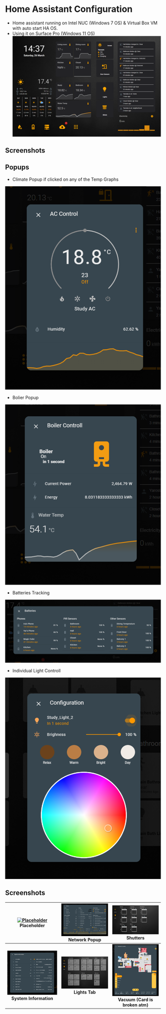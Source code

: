# Home Assistant Configuration
* Home assistant running on Intel NUC (Windows 7 OS) & Virtual Box VM with auto start HA OS.
* Using it on Surface Pro (Windows 11 OS)
![screenshot](https://github.com/yaruslavm/HA-Config/blob/master/www/img/mainscreen.PNG)

## Screenshots

## Popups
* Climate Popup if clicked on any of the Temp Graphs

![screenshot](https://github.com/yaruslavm/HA-Config/blob/master/www/img/AC_Climate%20Popup.PNG)

* Bolier Popup 

![screenshot](https://github.com/yaruslavm/HA-Config/blob/master/www/img/boiler%20Popup.PNG)

* Batteries Tracking

![screenshot](https://github.com/yaruslavm/HA-Config/blob/master/www/img/batteries.PNG)

* Individual Light Controll
 
![screenshot](https://github.com/yaruslavm/HA-Config/blob/master/www/img/LightControl%20Popup.PNG)

## Screenshots

| [![Placeholder]()](https://raw.githubusercontent.com/matt8707/hass-config/master/www/img/info_light_2.png)<br>Placeholder | [![Network Popup](https://github.com/yaruslavm/HA-Config/blob/master/www/img/network%20Popup.PNG)](https://github.com/yaruslavm/HA-Config/blob/master/www/img/network%20Popup.PNG)<br>Network Popup | [![Shutters](https://github.com/yaruslavm/HA-Config/blob/master/www/img/shutters.PNG)](https://github.com/yaruslavm/HA-Config/blob/master/www/img/shutters.PNG)<br>Shutters |
|:---:|:---:|:---:|
| [![System Information](https://github.com/yaruslavm/HA-Config/blob/master/www/img/sysinfo%20popup.PNG)](https://github.com/yaruslavm/HA-Config/blob/master/www/img/sysinfo%20popup.PNG)<br>**System Information** | [![Lights Tab](https://github.com/yaruslavm/HA-Config/blob/master/www/img/Lights.PNG)](https://github.com/yaruslavm/HA-Config/blob/master/www/img/Lights.PNG)<br>**Lights Tab** | [![custom_icons](https://github.com/yaruslavm/HA-Config/blob/master/www/img/vacuum.PNG)](https://github.com/yaruslavm/HA-Config/blob/master/www/img/vacuum.PNG)<br>**Vacuum (Card is broken atm)** |
